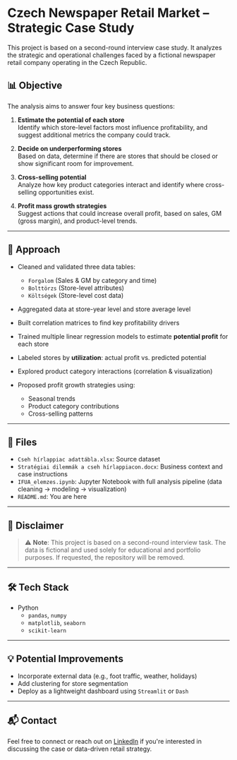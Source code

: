 # Czech Newspaper Retail Market – Strategic Case Study

This project is based on a second-round interview case study. It analyzes the strategic and operational challenges faced by a fictional newspaper retail company operating in the Czech Republic.

## 📊 Objective

The analysis aims to answer four key business questions:

1. **Estimate the potential of each store**  
   Identify which store-level factors most influence profitability, and suggest additional metrics the company could track.

2. **Decide on underperforming stores**  
   Based on data, determine if there are stores that should be closed or show significant room for improvement.

3. **Cross-selling potential**  
   Analyze how key product categories interact and identify where cross-selling opportunities exist.

4. **Profit mass growth strategies**  
   Suggest actions that could increase overall profit, based on sales, GM (gross margin), and product-level trends.

---

## 🧠 Approach

- Cleaned and validated three data tables:
  - `Forgalom` (Sales & GM by category and time)
  - `Bolttörzs` (Store-level attributes)
  - `Költségek` (Store-level cost data)

- Aggregated data at store-year level and store average level

- Built correlation matrices to find key profitability drivers

- Trained multiple linear regression models to estimate **potential profit** for each store

- Labeled stores by **utilization**: actual profit vs. predicted potential

- Explored product category interactions (correlation & visualization)

- Proposed profit growth strategies using:
  - Seasonal trends
  - Product category contributions
  - Cross-selling patterns

---

## 📂 Files

- `Cseh hírlappiac adattábla.xlsx`: Source dataset
- `Stratégiai dilemmák a cseh hírlappiacon.docx`: Business context and case instructions
- `IFUA_elemzes.ipynb`: Jupyter Notebook with full analysis pipeline (data cleaning → modeling → visualization)
- `README.md`: You are here

---

## 📝 Disclaimer

> ⚠️ **Note**: This project is based on a second-round interview task. The data is fictional and used solely for educational and portfolio purposes. If requested, the repository will be removed.

---

## 🛠️ Tech Stack

- Python
  - `pandas`, `numpy`
  - `matplotlib`, `seaborn`
  - `scikit-learn`

---

## 💡 Potential Improvements

- Incorporate external data (e.g., foot traffic, weather, holidays)
- Add clustering for store segmentation
- Deploy as a lightweight dashboard using `Streamlit` or `Dash`

---

## 📬 Contact

Feel free to connect or reach out on [LinkedIn](www.linkedin.com/in/nagy-boldizsar0518) if you're interested in discussing the case or data-driven retail strategy.
